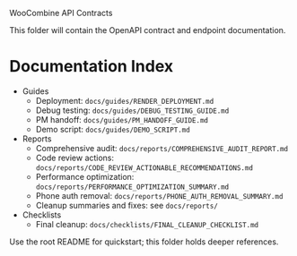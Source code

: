 WooCombine API Contracts

This folder will contain the OpenAPI contract and endpoint documentation.

# Documentation Index

- Guides
  - Deployment: `docs/guides/RENDER_DEPLOYMENT.md`
  - Debug testing: `docs/guides/DEBUG_TESTING_GUIDE.md`
  - PM handoff: `docs/guides/PM_HANDOFF_GUIDE.md`
  - Demo script: `docs/guides/DEMO_SCRIPT.md`
- Reports
  - Comprehensive audit: `docs/reports/COMPREHENSIVE_AUDIT_REPORT.md`
  - Code review actions: `docs/reports/CODE_REVIEW_ACTIONABLE_RECOMMENDATIONS.md`
  - Performance optimization: `docs/reports/PERFORMANCE_OPTIMIZATION_SUMMARY.md`
  - Phone auth removal: `docs/reports/PHONE_AUTH_REMOVAL_SUMMARY.md`
  - Cleanup summaries and fixes: see `docs/reports/`
- Checklists
  - Final cleanup: `docs/checklists/FINAL_CLEANUP_CHECKLIST.md`

Use the root README for quickstart; this folder holds deeper references.

